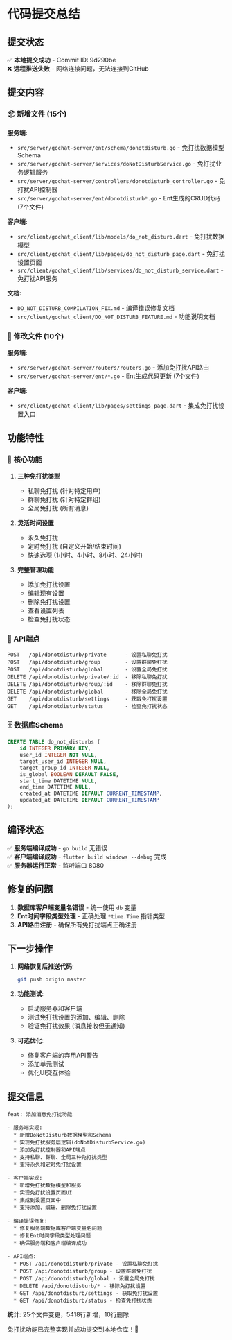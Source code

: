 # 代码提交总结

## 提交状态
✅ **本地提交成功** - Commit ID: 9d290be  
❌ **远程推送失败** - 网络连接问题，无法连接到GitHub

## 提交内容

### 📦 新增文件 (15个)
**服务端:**
- `src/server/gochat-server/ent/schema/donotdisturb.go` - 免打扰数据模型Schema
- `src/server/gochat-server/services/doNotDisturbService.go` - 免打扰业务逻辑服务
- `src/server/gochat-server/controllers/donotdisturb_controller.go` - 免打扰API控制器
- `src/server/gochat-server/ent/donotdisturb*.go` - Ent生成的CRUD代码 (7个文件)

**客户端:**
- `src/client/gochat_client/lib/models/do_not_disturb.dart` - 免打扰数据模型
- `src/client/gochat_client/lib/pages/do_not_disturb_page.dart` - 免打扰设置页面
- `src/client/gochat_client/lib/services/do_not_disturb_service.dart` - 免打扰API服务

**文档:**
- `DO_NOT_DISTURB_COMPILATION_FIX.md` - 编译错误修复文档
- `src/client/gochat_client/DO_NOT_DISTURB_FEATURE.md` - 功能说明文档

### 🔧 修改文件 (10个)
**服务端:**
- `src/server/gochat-server/routers/routers.go` - 添加免打扰API路由
- `src/server/gochat-server/ent/*.go` - Ent生成代码更新 (7个文件)

**客户端:**
- `src/client/gochat_client/lib/pages/settings_page.dart` - 集成免打扰设置入口

## 功能特性

### 🎯 核心功能
1. **三种免打扰类型**
   - 私聊免打扰 (针对特定用户)
   - 群聊免打扰 (针对特定群组)
   - 全局免打扰 (所有消息)

2. **灵活时间设置**
   - 永久免打扰
   - 定时免打扰 (自定义开始/结束时间)
   - 快速选项 (1小时、4小时、8小时、24小时)

3. **完整管理功能**
   - 添加免打扰设置
   - 编辑现有设置
   - 删除免打扰设置
   - 查看设置列表
   - 检查免打扰状态

### 🔌 API端点
```
POST   /api/donotdisturb/private      - 设置私聊免打扰
POST   /api/donotdisturb/group        - 设置群聊免打扰
POST   /api/donotdisturb/global       - 设置全局免打扰
DELETE /api/donotdisturb/private/:id  - 移除私聊免打扰
DELETE /api/donotdisturb/group/:id    - 移除群聊免打扰
DELETE /api/donotdisturb/global       - 移除全局免打扰
GET    /api/donotdisturb/settings     - 获取免打扰设置
GET    /api/donotdisturb/status       - 检查免打扰状态
```

### 🗄️ 数据库Schema
```sql
CREATE TABLE do_not_disturbs (
    id INTEGER PRIMARY KEY,
    user_id INTEGER NOT NULL,
    target_user_id INTEGER NULL,
    target_group_id INTEGER NULL,
    is_global BOOLEAN DEFAULT FALSE,
    start_time DATETIME NULL,
    end_time DATETIME NULL,
    created_at DATETIME DEFAULT CURRENT_TIMESTAMP,
    updated_at DATETIME DEFAULT CURRENT_TIMESTAMP
);
```

## 编译状态
✅ **服务端编译成功** - `go build` 无错误  
✅ **客户端编译成功** - `flutter build windows --debug` 完成  
✅ **服务器运行正常** - 监听端口 8080  

## 修复的问题
1. **数据库客户端变量名错误** - 统一使用 `db` 变量
2. **Ent时间字段类型处理** - 正确处理 `*time.Time` 指针类型
3. **API路由注册** - 确保所有免打扰端点正确注册

## 下一步操作
1. **网络恢复后推送代码**:
   ```bash
   git push origin master
   ```

2. **功能测试**:
   - 启动服务器和客户端
   - 测试免打扰设置的添加、编辑、删除
   - 验证免打扰效果 (消息接收但无通知)

3. **可选优化**:
   - 修复客户端的弃用API警告
   - 添加单元测试
   - 优化UI交互体验

## 提交信息
```
feat: 添加消息免打扰功能

- 服务端实现:
  * 新增DoNotDisturb数据模型和Schema
  * 实现免打扰服务层逻辑(doNotDisturbService.go)
  * 添加免打扰控制器和API端点
  * 支持私聊、群聊、全局三种免打扰类型
  * 支持永久和定时免打扰设置

- 客户端实现:
  * 新增免打扰数据模型和服务
  * 实现免打扰设置页面UI
  * 集成到设置页面中
  * 支持添加、编辑、删除免打扰设置

- 编译错误修复:
  * 修复服务端数据库客户端变量名问题
  * 修复Ent时间字段类型处理问题
  * 确保服务端和客户端编译成功

- API端点:
  * POST /api/donotdisturb/private - 设置私聊免打扰
  * POST /api/donotdisturb/group - 设置群聊免打扰
  * POST /api/donotdisturb/global - 设置全局免打扰
  * DELETE /api/donotdisturb/* - 移除免打扰设置
  * GET /api/donotdisturb/settings - 获取免打扰设置
  * GET /api/donotdisturb/status - 检查免打扰状态
```

**统计**: 25个文件变更，5418行新增，10行删除

免打扰功能已完整实现并成功提交到本地仓库！🎉